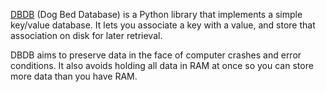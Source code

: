 [DBDB](https://aosabook.org/en/500L/dbdb-dog-bed-database.html) (Dog Bed Database) is a Python library that implements a simple key/value database. It lets you associate a key with a value, and store that association on disk for later retrieval.

DBDB aims to preserve data in the face of computer crashes and error conditions. It also avoids holding all data in RAM at once so you can store more data than you have RAM.
